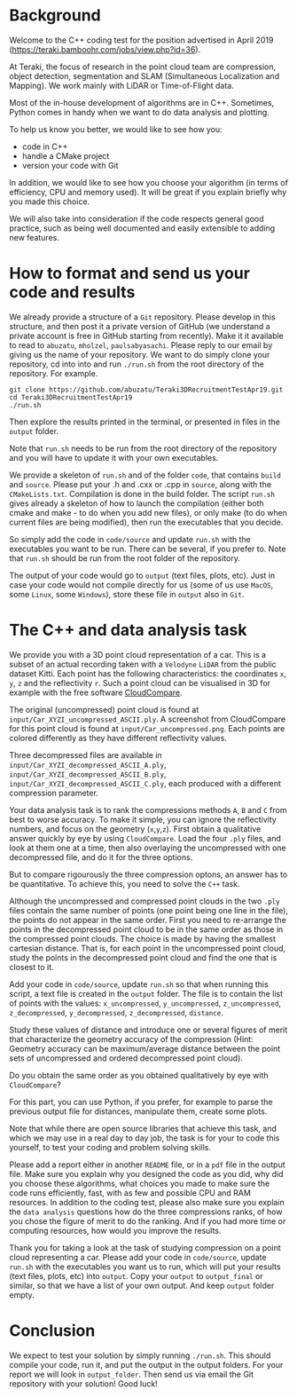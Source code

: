 # Background

Welcome to the C++ coding test for the position advertised in April 2019 (https://teraki.bamboohr.com/jobs/view.php?id=36).

At Teraki, the focus of research in the point cloud team are compression, object detection, segmentation and SLAM (Simultaneous Localization and Mapping). We work mainly with LiDAR or Time-of-Flight data.

Most of the in-house development of algorithms are in C++. Sometimes, Python comes in handy when we want to do data analysis and plotting.

To help us know you better, we would like to see how you:

* code in C++
* handle a CMake project
* version your code with Git

In addition, we would like to see how you choose your algorithm (in terms of efficiency, CPU and memory used). It will be great if you explain briefly why you made this choice. 

We will also take into consideration if the code respects general good practice, such as being well documented and easily extensible to adding new features.

# How to format and send us your code and results

We already provide a structure of a `Git` repository. Please develop in this structure, and then post it a private version of GitHub (we understand a private account is free in GitHub starting from recently). Make it it available to read to `abuzatu`, `mholzel`, `paulsabyasachi`. Please reply to our email by giving us the name of your repository.  We want to do simply clone your repository, cd into into and run `./run.sh` from the root directory of the repository. For example.

```
git clone https://github.com/abuzatu/Teraki3DRecruitmentTestApr19.git
cd Teraki3DRecruitmentTestApr19
./run.sh
```

Then explore the results printed in the terminal, or presented in files in the `output` folder.

Note that `run.sh` needs to be run from the root directory of the repository and you will have to update it with your own executables.

We provide a skeleton of `run.sh` and of the folder `code`, that contains `build` and `source`. Please put your .h and .cxx or .cpp in `source`, along with the `CMakeLists.txt`. Compilation is done in the build folder. The script `run.sh` gives already a skeleton of how to launch the compilation (either both cmake and make - to do when you add new files), or only make (to do when current files are being modified), then run the executables that you decide. 

So simply add the code in `code/source` and update `run.sh` with the executables you want to be run. There can be several, if you prefer to. Note that `run.sh` should be run from the root folder of the repository. 

The output of your code would go to `output` (text files, plots, etc). Just in case your code would not compile directly for us (some of us use `MacOS`, some `Linux`, some `Windows`), store these file in `output` also in `Git`.

# The C++ and data analysis task

We provide you with a 3D point cloud representation of a car. This is a subset of an actual recording taken with a `Velodyne` `LiDAR` from the public dataset Kitti. Each point has the following characteristics: the coordinates `x`, `y`, `z` and the reflectivity `r`. Such a point cloud can be visualised in 3D for example with the free software [CloudCompare](http://www.danielgm.net/cc/release/). 

The original (uncompressed) point cloud is found at `input/Car_XYZI_uncompressed_ASCII.ply`. A screenshot from CloudCompare for this point cloud is found at `input/Car_uncompressed.png`. Each points are colored differently as they have different reflectivity values.

Three decompressed files are available in `input/Car_XYZI_decompressed_ASCII_A.ply`, `input/Car_XYZI_decompressed_ASCII_B.ply`, `input/Car_XYZI_decompressed_ASCII_C.ply`, each produced with a different compression parameter.

Your data analysis task is to rank the compressions methods `A`, `B` and `C` from best to worse accuracy. To make it simple, you can ignore the reflectivity numbers, and focus on the geometry (`x`,`y`,`z`). First obtain a qualitative answer quickly by eye by using `CloudCompare`. Load the four `.ply` files, and look at them one at a time, then also overlaying the uncompressed with one decompressed file, and do it for the three options.

But to compare rigourously the three compression optons, an answer has to be quantitative. To achieve this, you need to solve the `C++` task. 

Although the uncompressed and compressed point clouds in the two `.ply` files contain the same number of points (one point being one line in the file), the points do not appear in the same order. First you need to re-arrange the points in the decompressed point cloud to be in the same order as those in the compressed point clouds. The choice is made by having the smallest cartesian distance. That is, for each point in the uncompressed point cloud, study the points in the decompressed point cloud and find the one that is closest to it. 

Add your code in `code/source`, update `run.sh` so that when running this script, a text file is created in the  `output` folder. The file is to contain the list of points with the values: `x_uncompressed`, `y_uncompressed`, `z_uncompressed`, `z_decompressed`, `y_decompressed`, `z_decompressed`, `distance`.

Study these values of distance and introduce one or several figures of merit that characterize the geometry accuracy of the compression (Hint: Geometry accuracy can be maximum/average distance between the point sets of uncompressed and ordered decompressed point cloud). 

Do you obtain the same order as you obtained qualitatively by eye with `CloudCompare`?

For this part, you can use Python, if you prefer, for example to parse the previous output file for distances, manipulate them, create some plots. 

Note that while there are open source libraries that achieve this task, and which we may use in a real day to day job, the task is for your to code this yourself, to test your coding and problem solving skills.

Please add a report either in another `README` file, or in a `pdf` file in the output file. Make sure you explain why you designed the code as you did, why did you choose these algorithms, what choices you made to make sure the code runs efficiently, fast, with as few and possible CPU and RAM resources. In addition to the coding test, please also make sure you explain the `data analysis` questions how do the three compressions ranks, of how you chose the figure of merit to do the ranking. And if you had more time or computing resources, how would you improve the results.

Thank you for taking a look at the task of studying compression on a point cloud representing a car. Please add your code in `code/source`, update `run.sh` with the executables you want us to run, which will put your results (text files, plots, etc) into `output`. Copy your `output` to `output_final` or similar, so that we have a list of your own output. And keep `output` folder empty. 

# Conclusion

We expect to test your solution by simply running `./run.sh`. This should compile your code, run it, and put the output in the output folders. For your report we will look in `output_folder`. Then send us via email the Git repository with your solution! Good luck!
